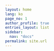 ```yaml
---
layout: home
lang: ko
page_no: 1
author_profile: true
entries_layout: list
sidebar:
  nav: "docs"
permalink: site.url
---
```

